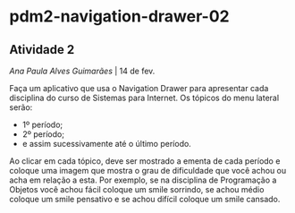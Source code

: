 # pdm2-navigation-drawer-02

## Atividade 2
_Ana Paula Alves Guimarães_
| 14 de fev.

Faça um aplicativo que usa o Navigation Drawer para apresentar cada disciplina do curso de Sistemas para Internet. Os tópicos do menu lateral serão:
- 1º  período;
- 2º período;
- e assim sucessivamente até o último período.

Ao clicar em cada tópico, deve ser mostrado a ementa de cada período e coloque uma imagem que mostra o grau de dificuldade que você achou ou acha em relação a esta. Por exemplo, se na disciplina de Programação a Objetos você achou fácil coloque um smile sorrindo, se achou médio coloque um smile pensativo e se achou difícil coloque um smile cansado.
